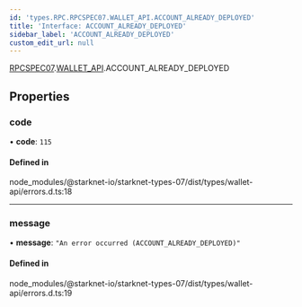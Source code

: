 ```yaml
---
id: 'types.RPC.RPCSPEC07.WALLET_API.ACCOUNT_ALREADY_DEPLOYED'
title: 'Interface: ACCOUNT_ALREADY_DEPLOYED'
sidebar_label: 'ACCOUNT_ALREADY_DEPLOYED'
custom_edit_url: null
---
```


[RPCSPEC07](../namespaces/types.RPC.RPCSPEC07.md).[WALLET_API](../namespaces/types.RPC.RPCSPEC07.WALLET_API.md).ACCOUNT_ALREADY_DEPLOYED

## Properties

### code

• **code**: `115`

#### Defined in

node_modules/@starknet-io/starknet-types-07/dist/types/wallet-api/errors.d.ts:18

---

### message

• **message**: `"An error occurred (ACCOUNT_ALREADY_DEPLOYED)"`

#### Defined in

node_modules/@starknet-io/starknet-types-07/dist/types/wallet-api/errors.d.ts:19
